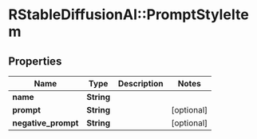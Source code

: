 # RStableDiffusionAI::PromptStyleItem

## Properties
Name | Type | Description | Notes
------------ | ------------- | ------------- | -------------
**name** | **String** |  | 
**prompt** | **String** |  | [optional] 
**negative_prompt** | **String** |  | [optional] 

